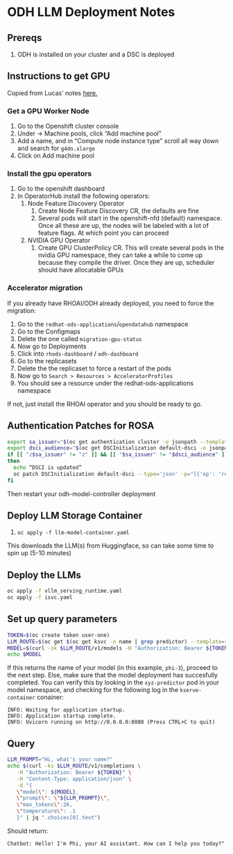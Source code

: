 # ODH LLM Deployment Notes

## Prereqs
1) ODH is installed on your cluster and a DSC is deployed

## Instructions to get GPU
Copied from Lucas' notes [here.](https://docs.google.com/document/d/1T2oc-KZRMboUVuUSGDZnt3VRZ5s885aDRJGYGMkn_Wo/edit?usp=sharing)
### Get a GPU Worker Node
1) Go to the Openshift cluster console
2) Under <your-cluster> -> Machine pools, click “Add machine pool”
3) Add a name, and in “Compute node instance type” scroll all way down and search for `g4dn.xlarge`
4) Click on Add machine pool

### Install the gpu operators
1) Go to the openshift dashboard
2) In OperatorHub install the following operators:
   1) Node Feature Discovery Operator 
      1) Create Node Feature Discovery CR, the defaults are fine 
      2) Several pods will start in the openshift-nfd (default) namespace. Once all these are up, the nodes will be labeled with a lot of feature flags. At which point you can proceed
   2) NVIDIA GPU Operator
      1) Create GPU ClusterPolicy CR. This will create several pods in the nvidia GPU namespace, they can take a while to come up because they compile the driver. Once they are up, scheduler should have allocatable GPUs

### Accelerator migration
If you already have RHOAI/ODH already deployed, you need to force the migration:

1) Go to the `redhat-ods-applications`/`opendatahub` namespace
2) Go to the Configmaps 
3) Delete the one called `migration-gpu-status` 
4) Now go to Deployments 
5) Click into `rhods-dashboard` / `odh-dashboard` 
6) Go to the replicasets 
7) Delete the the replicaset to force a restart of the pods 
8) Now go to `Search > Resources > AcceleratorProfiles`
9) You should see a resource under the redhat-ods-applications namespace

If not, just install the RHOAI operator and you should be ready to go.

## Authentication Patches for ROSA
```bash
export sa_issuer="$(oc get authentication cluster -o jsonpath --template='{ .spec.serviceAccountIssuer }' -n openshift-authentication)"
export dsci_audience="$(oc get DSCInitialization default-dsci -o jsonpath='{.spec.serviceMesh.auth.audiences[0]}')"
if [[ "z$sa_issuer" != "z" ]] && [[ "$sa_issuer" != "$dsci_audience" ]]
then
  echo “DSCI is updated”
  oc patch DSCInitialization default-dsci --type='json' -p="[{'op': 'replace', 'path': '/spec/serviceMesh/auth/audiences/0', 'value': '$sa_issuer'}]"
fi
```

Then restart your odh-model-controller deployment

## Deploy LLM Storage Container
1) `oc apply -f llm-model-container.yaml`

This downloads the LLM(s) from Huggingface, so can take some time to spin up (5-10 minutes)

## Deploy the LLMs
```bash
oc apply -f vllm_serving_runtime.yaml
oc apply -f isvc.yaml
```

## Set up query parameters
```bash
TOKEN=$(oc create token user-one)
LLM_ROUTE=$(oc get $(oc get ksvc -o name | grep predictor) --template={{.status.url}})
MODEL=$(curl -sk $LLM_ROUTE/v1/models -H "Authorization: Bearer ${TOKEN}" | jq ".data[0].root")
echo $MODEL
```
If this returns the name of your model (in this example, `phi-3`), proceed to the next step. Else, make sure that the model deployment has succesfully completed. You can verify this by looking in the `xyz-predictor` pod in your model namespace, and checking for the following log in the `kserve-container` conainer:
```
INFO: Waiting for application startup.
INFO: Application startup complete.
INFO: Uvicorn running on http://0.0.0.0:8080 (Press CTRL+C to quit)
```

## Query
```bash
LLM_PROMPT="Hi, what's your name?"
echo $(curl -ks $LLM_ROUTE/v1/completions \
   -H "Authorization: Bearer ${TOKEN}" \
   -H "Content-Type: application/json" \
   -d "{
   \"model\": ${MODEL},
   \"prompt\": \"${LLM_PROMPT}\",
   \"max_tokens\":26,
   \"temperature\": .1
   }" | jq ".choices[0].text")
```
Should return:
```.
Chatbot: Hello! I'm Phi, your AI assistant. How can I help you today?"
```
